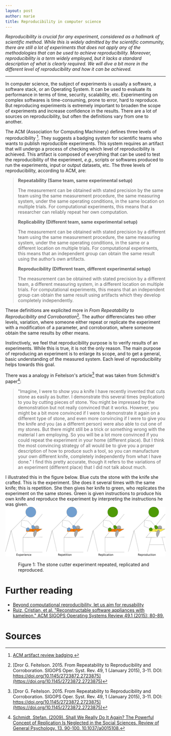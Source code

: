 ```yaml
---
layout: post
author: marie
title: Reproducibility in computer science
---
```



<em>Reproducibility is crucial for any experiment, considered as a
hallmark of scientific method. While this is widely admitted by the
scientific community, there are still a lot of experiments that does
not apply any of the methodologies that can be used to achieve
reproducibility. Moreover, reproducibility is a term widely employed,
but it lacks a standard description of what is clearly required. We
will dive a bit more in the different level of reproducibility and how
it can be achieved.</em>

***

In computer science, the subject of experiments is usually a software,
a software stack, or an Operating System. It can be used to evaluate
its performance in terms of time, security, scalability,
etc. Experimenting on complex softwares is time-consuming, prone to
error, hard to reproduce. But reproducing experiments is extremely
important to broaden the scope of experiments and increase confidence
in the results. There are a lot of sources on reproducibility, but
often the definitions vary from one to another.

The ACM (Association for Computing Machinery) defines three levels of
reproducibility [^1]. They suggests a badging system for scientific
teams who wants to publish reproducible experiments. This system
requires an artifact that will undergo a process of checking which
level of reproducibility is achieved. This artifact is composed of
everything that can be used to test the reproducibility of the
experiment, *e.g.*, scripts or softwares produced to run the
experiments, input or output datasets, etc.
The three levels of reproducibility, according to ACM, are:

> **Repeatability (Same team, same experimental setup)**
>
> The measurement can be obtained with stated precision by the same team using the same measurement procedure, the same measuring system, under the same operating conditions, in the same location on multiple trials. For computational experiments, this means that a researcher can reliably repeat her own computation.
>
> **Replicability (Different team, same experimental setup)**
>
> The measurement can be obtained with stated precision by a different team using the same measurement procedure, the same measuring system, under the same operating conditions, in the same or a different location on multiple trials. For computational experiments, this means that an independent group can obtain the same result using the author’s own artifacts.
>
> **Reproducibility (Different team, different experimental setup)**
>
> The measurement can be obtained with stated precision by a different team, a different measuring system, in a different location on multiple trials. For computational experiments, this means that an independent group can obtain the same result using artifacts which they develop completely independently.

These definitions are explicited more in *From Repeatability to Reproducibility and Corroboration*[^2]. The author differenciates two other levels, variation, where someone either repeat or replicate the experiment with a modification of a parameter, and corroboration, where someone obtain the same results by other means.

Instinctively, we feel that reproducibility purpose is to verify results of an experiments. While this is true, it is not the only reason. The main purpose of reproducing an experiment is to enlarge its scope, and to get a general, basic understanding of the measured system. Each level of reproducibility helps towards this goal.

There was a analogy in Feitelson's article[^2] that was taken from Schmidt's paper[^3]:
> "Imagine, I were to show you a knife I have recently
> invented that cuts stone as easily as butter. I demonstrate this
> several times (replication) to you by cutting pieces of stone. You
> might be impressed by the demonstration but not really convinced that
> it works. However, you might be a bit more convinced if I were to
> demonstrate it again on a different type of stone, and even more
> convincing if I were to give you the knife and you (as a different
> person) were also able to cut one of my stones. But there might still
> be a trick or something wrong with the material I am employing.  So
> you will be a lot more convinced if you could repeat the experiment in
> your home (different place). But I think the most convincing strategy
> of all would be to give you a proper description of how to produce
> such a tool, so you can manufacture your own different knife,
> completely independently from what I have done."
I find this pretty accurate, though it refers to the variations of an experiment (different place) that I did not talk about much.

I illustrated this in the figure below. Blue cuts the stone with the knife she crafted. This is the experiment. She does it several times with the same knife; this is repetition. She then gives her knife to green, who replicates the experiment on the same stones. Green is given instructions to produce his own knife and reproduce the experiment by interpreting the instructions he was given.
![Reproducibility](/assets/img/posts/reproducibility/3r.png "Reproducibility")
<figure>
<figcaption>
<span class="figure-number">Figure 1: </span>
The stone cutter experiment repeated, replicated and reproduced.
</figcaption>
</figure>


# Further reading #

- [Beyond computational reproducibility, let us aim for reusability](http://gael-varoquaux.info/programming/beyond-computational-reproducibility-let-us-aim-for-reusability.html)
- [Ruiz, Cristian, et al. "Reconstructable software appliances with kameleon." ACM SIGOPS Operating Systems Review 49.1 (2015): 80-89.](https://dl.acm.org/citation.cfm?id=2723883)




# Sources #

[^1]: [ACM artifact review badging ](https://www.acm.org/publications/policies/artifact-review-badging)
[^2]: [Dror G. Feitelson. 2015. From Repeatability to Reproducibility and Corroboration. SIGOPS Oper. Syst. Rev. 49, 1 (January 2015), 3-11. DOI: https://doi.org/10.1145/2723872.2723875](https://doi.org/10.1145/2723872.2723875)
[^3]: [Schmidt, Stefan. (2009). Shall We Really Do It Again? The Powerful Concept of Replication Is Neglected in the Social Sciences. Review of General Psychology. 13. 90-100. 10.1037/a0015108.](https://www.researchgate.net/publication/232450980_Shall_We_Really_Do_It_Again_The_Powerful_Concept_of_Replication_Is_Neglected_in_the_Social_Sciences)
